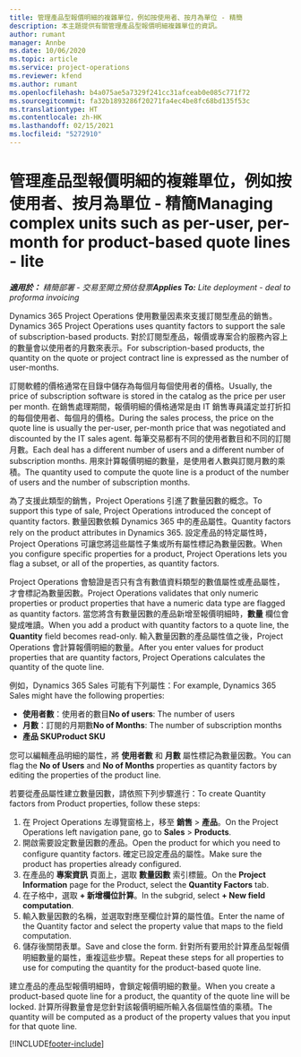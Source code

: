 ```yaml
---
title: 管理產品型報價明細的複雜單位，例如按使用者、按月為單位 - 精簡
description: 本主題提供有關管理產品型報價明細複雜單位的資訊。
author: rumant
manager: Annbe
ms.date: 10/06/2020
ms.topic: article
ms.service: project-operations
ms.reviewer: kfend
ms.author: rumant
ms.openlocfilehash: b4a075ae5a7329f241cc31afceab0e085c771f72
ms.sourcegitcommit: fa32b1893286f20271fa4ec4be8fc68bd135f53c
ms.translationtype: HT
ms.contentlocale: zh-HK
ms.lasthandoff: 02/15/2021
ms.locfileid: "5272910"
---
```

# <a name="managing-complex-units-such-as-per-user-per-month-for-product-based-quote-lines---lite"></a><span data-ttu-id="bf41c-103">管理產品型報價明細的複雜單位，例如按使用者、按月為單位 - 精簡</span><span class="sxs-lookup"><span data-stu-id="bf41c-103">Managing complex units such as per-user, per-month for product-based quote lines - lite</span></span>

<span data-ttu-id="bf41c-104">_**適用於：** 精簡部署 - 交易至開立預估發票_</span><span class="sxs-lookup"><span data-stu-id="bf41c-104">_**Applies To:** Lite deployment - deal to proforma invoicing_</span></span>

<span data-ttu-id="bf41c-105">Dynamics 365 Project Operations 使用數量因素來支援訂閱型產品的銷售。</span><span class="sxs-lookup"><span data-stu-id="bf41c-105">Dynamics 365 Project Operations uses quantity factors to support the sale of subscription-based products.</span></span> <span data-ttu-id="bf41c-106">對於訂閱型產品，報價或專案合約服務內容上的數量會以使用者的月數來表示。</span><span class="sxs-lookup"><span data-stu-id="bf41c-106">For subscription-based products, the quantity on the quote or project contract line is expressed as the number of user-months.</span></span>

<span data-ttu-id="bf41c-107">訂閱軟體的價格通常在目錄中儲存為每個月每個使用者的價格。</span><span class="sxs-lookup"><span data-stu-id="bf41c-107">Usually, the price of subscription software is stored in the catalog as the price per user per month.</span></span> <span data-ttu-id="bf41c-108">在銷售處理期間，報價明細的價格通常是由 IT 銷售專員議定並打折扣的每個使用者、每個月的價格。</span><span class="sxs-lookup"><span data-stu-id="bf41c-108">During the sales process, the price on the quote line is usually the per-user, per-month price that was negotiated and discounted by the IT sales agent.</span></span> <span data-ttu-id="bf41c-109">每筆交易都有不同的使用者數目和不同的訂閱月數。</span><span class="sxs-lookup"><span data-stu-id="bf41c-109">Each deal has a different number of users and a different number of subscription months.</span></span> <span data-ttu-id="bf41c-110">用來計算報價明細的數量，是使用者人數與訂閱月數的乘積。</span><span class="sxs-lookup"><span data-stu-id="bf41c-110">The quantity used to compute the quote line is a product of the number of users and the number of subscription months.</span></span>

<span data-ttu-id="bf41c-111">為了支援此類型的銷售，Project Operations 引進了數量因數的概念。</span><span class="sxs-lookup"><span data-stu-id="bf41c-111">To support this type of sale, Project Operations introduced the concept of quantity factors.</span></span> <span data-ttu-id="bf41c-112">數量因數依賴 Dynamics 365 中的產品屬性。</span><span class="sxs-lookup"><span data-stu-id="bf41c-112">Quantity factors rely on the product attributes in Dynamics 365.</span></span> <span data-ttu-id="bf41c-113">設定產品的特定屬性時，Project Operations 可讓您將這些屬性子集或所有屬性標記為數量因數。</span><span class="sxs-lookup"><span data-stu-id="bf41c-113">When you configure specific properties for a product, Project Operations lets you flag a subset, or all of the properties, as quantity factors.</span></span>

<span data-ttu-id="bf41c-114">Project Operations 會驗證是否只有含有數值資料類型的數值屬性或產品屬性，才會標記為數量因數。</span><span class="sxs-lookup"><span data-stu-id="bf41c-114">Project Operations validates that only numeric properties or product properties that have a numeric data type are flagged as quantity factors.</span></span> <span data-ttu-id="bf41c-115">當您將含有數量因數的產品新增至報價明細時，**數量** 欄位會變成唯讀。</span><span class="sxs-lookup"><span data-stu-id="bf41c-115">When you add a product with quantity factors to a quote line, the **Quantity** field becomes read-only.</span></span> <span data-ttu-id="bf41c-116">輸入數量因數的產品屬性值之後，Project Operations 會計算報價明細的數量。</span><span class="sxs-lookup"><span data-stu-id="bf41c-116">After you enter values for product properties that are quantity factors, Project Operations calculates the quantity of the quote line.</span></span>

<span data-ttu-id="bf41c-117">例如，Dynamics 365 Sales 可能有下列屬性：</span><span class="sxs-lookup"><span data-stu-id="bf41c-117">For example, Dynamics 365 Sales might have the following properties:</span></span>

- <span data-ttu-id="bf41c-118">**使用者數**：使用者的數目</span><span class="sxs-lookup"><span data-stu-id="bf41c-118">**No of users**: The number of users</span></span>
- <span data-ttu-id="bf41c-119">**月數**：訂閱的月期數</span><span class="sxs-lookup"><span data-stu-id="bf41c-119">**No of Months**: The number of subscription months</span></span>
- <span data-ttu-id="bf41c-120">**產品 SKU**</span><span class="sxs-lookup"><span data-stu-id="bf41c-120">**Product SKU**</span></span>

<span data-ttu-id="bf41c-121">您可以編輯產品明細的屬性，將 **使用者數** 和 **月數** 屬性標記為數量因數。</span><span class="sxs-lookup"><span data-stu-id="bf41c-121">You can flag the **No of Users** and **No of Months** properties as quantity factors by editing the properties of the product line.</span></span>

<span data-ttu-id="bf41c-122">若要從產品屬性建立數量因數，請依照下列步驟進行：</span><span class="sxs-lookup"><span data-stu-id="bf41c-122">To create Quantity factors from Product properties, follow these steps:</span></span>

1. <span data-ttu-id="bf41c-123">在 Project Operations 左導覽窗格上，移至 **銷售** > **產品**。</span><span class="sxs-lookup"><span data-stu-id="bf41c-123">On the Project Operations left navigation pane, go to **Sales** > **Products**.</span></span>
2. <span data-ttu-id="bf41c-124">開啟需要設定數量因數的產品。</span><span class="sxs-lookup"><span data-stu-id="bf41c-124">Open the product for which you need to configure quantity factors.</span></span> <span data-ttu-id="bf41c-125">確定已設定產品的屬性。</span><span class="sxs-lookup"><span data-stu-id="bf41c-125">Make sure the product has properties already configured.</span></span>
3. <span data-ttu-id="bf41c-126">在產品的 **專案資訊** 頁面上，選取 **數量因數** 索引標籤。</span><span class="sxs-lookup"><span data-stu-id="bf41c-126">On the **Project Information** page for the Product, select the **Quantity Factors** tab.</span></span>
4. <span data-ttu-id="bf41c-127">在子格中，選取 **+ 新增欄位計算**。</span><span class="sxs-lookup"><span data-stu-id="bf41c-127">In the subgrid, select **+ New field computation**.</span></span>
5. <span data-ttu-id="bf41c-128">輸入數量因數的名稱，並選取對應至欄位計算的屬性值。</span><span class="sxs-lookup"><span data-stu-id="bf41c-128">Enter the name of the Quantity factor and select the property value that maps to the field computation.</span></span>
6. <span data-ttu-id="bf41c-129">儲存後關閉表單。</span><span class="sxs-lookup"><span data-stu-id="bf41c-129">Save and close the form.</span></span> <span data-ttu-id="bf41c-130">針對所有要用於計算產品型報價明細數量的屬性，重複這些步驟。</span><span class="sxs-lookup"><span data-stu-id="bf41c-130">Repeat these steps for all properties to use for computing the quantity for the product-based quote line.</span></span>

<span data-ttu-id="bf41c-131">建立產品的產品型報價明細時，會鎖定報價明細的數量。</span><span class="sxs-lookup"><span data-stu-id="bf41c-131">When you create a product-based quote line for a product, the quantity of the quote line will be locked.</span></span> <span data-ttu-id="bf41c-132">計算所得數量會是您針對該報價明細所輸入各個屬性值的乘積。</span><span class="sxs-lookup"><span data-stu-id="bf41c-132">The quantity will be computed as a product of the property values that you input for that quote line.</span></span>


[!INCLUDE[footer-include](../../includes/footer-banner.md)]